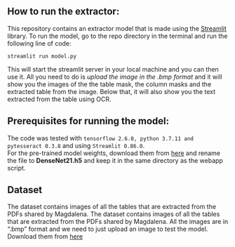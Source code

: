 

## How to run the extractor:

This repository contains an extractor model that is made using the [Streamlit](https://streamlit.io/) library. To run the model, go to the repo directory in the terminal and run the following line of code:

    streamlit run model.py
This will start the streamlit server in your local machine and you can then use it. All you need to do is *upload the image in the .bmp format* and it will show you the images of the the table mask, the column masks and the extracted table from the image. Below that, it will also show you the text extracted from the table using OCR.<br> 

## Prerequisites for running the model:

The code was tested with `tensorflow 2.6.0, python 3.7.11 and pytesseract 0.3.8` and  using `Streamlit 0.86.0`.<br> For the pre-trained model weights, download them from [here](https://drive.google.com/file/d/1cGjpOWmNoqT94QhyA4AD9iuvw-r-JrUG/view?usp=sharing) and rename the file to **DenseNet21.h5** and keep it in the same directory as the webapp script. 

## Dataset

The dataset contains images of all the tables that are extracted from the PDFs shared by Magdalena. The dataset contains images of all the tables that are extracted from the PDFs shared by Magdalena. All the images are in “.bmp” format and we need to just upload an image to test the model. Download them from [here](https://drive.google.com/drive/folders/1VTvs9sSa9oReGLlYdgRwwZeOvQK0aMs4?usp=sharing)




